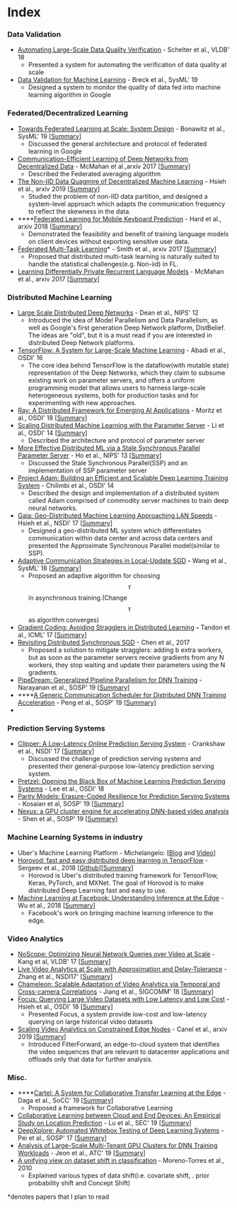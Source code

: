 # Index

### Data Validation

* [Automating Large-Scale Data Quality Verification](http://www.vldb.org/pvldb/vol11/p1781-schelter.pdf) - Schelter et al., VLDB' 18
  * Presented a system for automating the verification of data quality at scale
* [Data Validation for Machine Learning](https://www.sysml.cc/doc/2019/167.pdf) - Breck et al., SysML' 19
  * Designed a system to monitor the quality of data fed into machine learning algorithm in Google

### Federated/Decentralized Learning

* [Towards Federated Learning at Scale: System Design](https://arxiv.org/abs/1902.01046) - Bonawitz et al., SysML' 19 \[[Summary](https://xzhu0027.gitbook.io/blog/ml-system/towards-federated-learning-at-scale-system-design)\]
  * Discussed the general architecture and protocol of federated learning in Google
* [Communication-Efficient Learning of Deep Networks from Decentralized Data](https://arxiv.org/pdf/1602.05629.pdf) - McMahan et al.,arxiv 2017 \[[Summary](https://xzhu0027.gitbook.io/blog/ml-system/towards-federated-learning-at-scale-system-design)\]
  * Described the Federated averaging algorithm
* [The Non-IID Data Quagmire of Decentralized Machine Learning](https://arxiv.org/pdf/1910.00189.pdf) - Hsieh et al., arxiv 2019 \[[Summary](https://xzhu0027.gitbook.io/blog/ml-system/learning-from-non-iid-data)\]
  * Studied the problem of non-IID data partition, and designed a system-level approach which adapts the communication frequency to reflect the skewness in the data.  
* \*\*\*\*[Federated Learning for Mobile Keyboard Prediction](https://arxiv.org/abs/1811.03604) - Hard et al., arxiv 2018 \[[Summary](https://xzhu0027.gitbook.io/blog/ml-system/towards-federated-learning-at-scale-system-design)\]
  * Demonstrated the feasibility and benefit of training language models on client devices without exporting sensitive user data.
* [Federated Multi-Task Learning](https://arxiv.org/abs/1705.10467)\* - Smith et al., arxiv 2017 \[[Summary](https://xzhu0027.gitbook.io/blog/ml-system/misc#cartel-a-system-for-collaborative-transfer-learning-at-the-edge-daga-et-al-2019)\]
  * Proposed that distributed multi-task learning is naturally suited to handle the statistical challenges\(e.g. Non-iid\) in FL.
* [Learning Differentially Private Recurrent Language Models](https://arxiv.org/abs/1710.06963) - McMahan et al., arxiv 2017 \[[Summary](https://xzhu0027.gitbook.io/blog/machine-learning/dl-fl-with-differential-privacy)\]

### Distributed Machine Learning

* [Large Scale Distributed Deep Networks](https://papers.nips.cc/paper/4687-large-scale-distributed-deep-networks) - Dean et al., NIPS' 12
  * Introduced the idea of Model Parallelism and Data Parallelism, as well as Google's first generation Deep Network platform, DistBelief. The ideas are "old", but it is a must read if you are interested in distributed Deep Network platforms. 
* [TensorFlow: A System for Large-Scale Machine Learning](http://download.tensorflow.org/paper/whitepaper2015.pdf) - Abadi et al., OSDI' 16
  * The core idea behind TensorFlow is the dataflow\(with mutable state\) representation of the Deep Networks, which they claim to subsume existing work on parameter servers, and offers a uniform programming model that allows users to harness large-scale heterogeneous systems, both for production tasks and for experimenting with new approaches.
* [Ray: A Distributed Framework for Emerging AI Applications](https://www.usenix.org/system/files/osdi18-moritz.pdf) - Moritz et al., OSDI' 18 \[[Summary](https://xzhu0027.gitbook.io/blog/ml-system/ray-a-distributed-framework-for-emerging-ai-applications)\] 
* [Scaling Distributed Machine Learning with the Parameter Server](http://www.cs.cmu.edu/~muli/file/parameter_server_osdi14.pdf) - Li et al., OSDI' 14 \[[Summary](https://xzhu0027.gitbook.io/blog/ml-system/parameter-servers)\]
  * Described the architecture and protocol of parameter server
* [More Effective Distributed ML via a Stale Synchronous Parallel Parameter Server](http://www.cs.cmu.edu/~seunghak/SSPTable_NIPS2013.pdf) - Ho et al., NIPS' 13 \[[Summary](https://xzhu0027.gitbook.io/blog/ml-system/parameter-servers)\]
  * Discussed the Stale Synchronous Parallel\(SSP\) and an implementation of SSP parameter server
* [Project Adam: Building an Efficient and Scalable Deep Learning Training System](https://www.usenix.org/node/186213) - Chilimbi et al., OSDI' 14
  * Described the design and implementation of a distributed system called Adam comprised of commodity server machines to train deep neural networks.
* [Gaia: Geo-Distributed Machine Learning Approaching LAN Speeds](https://www.usenix.org/system/files/conference/nsdi17/nsdi17-hsieh.pdf) - Hsieh et al., NSDI' 17 \[[Summary](https://xzhu0027.gitbook.io/blog/ml-system/parameter-servers)\]
  * Designed a geo-distributed ML system which differentiates communication within data center and across data centers and presented the Approximate Synchronous Parallel model\(similar to SSP\).
* [Adaptive Communication Strategies in Local-Update SGD](https://arxiv.org/pdf/1810.08313.pdf) **-** Wang et al., SysML' 18 \[[Summary](https://xzhu0027.gitbook.io/blog/ml-system/misc#adaptive-communication-strategies-in-local-update-sgd-wang-et-al-2018)\]
  * Proposed an adaptive algorithm for choosing $$\tau$$ in asynchronous training.\(Change $$\tau $$ as algorithm converges\)
* [Gradient Coding: Avoiding Stragglers in Distributed Learning](http://proceedings.mlr.press/v70/tandon17a.html)  **-** Tandon et al., ICML' 17 \[[Summary](https://xzhu0027.gitbook.io/blog/ml-system/misc#gradient-coding-avoiding-stragglers-in-distributed-learning-tandon-et-al-2017)\]
* [Revisiting Distributed Synchronous SGD](https://arxiv.org/pdf/1604.00981.pdf) - Chen et al., 2017 
  * Proposed a solution to mitigate stragglers: adding b extra workers, but as soon as the parameter servers receive gradients from any N workers, they stop waiting and update their parameters using the N gradients.
* [PipeDream: Generalized Pipeline Parallelism for DNN Training](https://cs.stanford.edu/~matei/papers/2019/sosp_pipedream.pdf) - Narayanan et al., SOSP' 19 \[[Summary](https://xzhu0027.gitbook.io/blog/ml-system/sys-ml-index/pipedream-generalized-pipeline-parallelism-for-dnn-training)\]
* \*\*\*\*[A Generic Communication Scheduler for Distributed DNN Training Acceleration](https://dl.acm.org/authorize?N695016) - Peng et al., SOSP' 19 \[[Summary](https://xzhu0027.gitbook.io/blog/ml-system/sys-ml-index/prediction-serving#nexus-a-gpu-cluster-engine-for-accelerating-dnn-based-video-analysis)\]
* 
### Prediction Serving Systems

* [Clipper: A Low-Latency Online Prediction Serving System](https://www.usenix.org/system/files/conference/nsdi17/nsdi17-crankshaw.pdf) - Crankshaw et al., NSDI' 17 \[[Summary](https://xzhu0027.gitbook.io/blog/ml-system/prediction-serving)\]
  * Discussed the challenge of prediction serving systems and presented their general-purpose low-latency prediction serving system.
* [Pretzel: Opening the Black Box of Machine Learning Prediction Serving Systems](https://www.usenix.org/system/files/osdi18-lee.pdf) - Lee et al., OSDI' 18
* [Parity Models: Erasure-Coded Resilience for Prediction Serving Systems](http://delivery.acm.org/10.1145/3360000/3359654/p30-kosaian.pdf?ip=35.3.50.157&id=3359654&acc=OPENTOC&key=93447E3B54F7D979%2E0A17827594E6F2C8%2E4D4702B0C3E38B35%2EC42B82B87617960C&__acm__=1572846710_212460fc2118b4ddbb56646253af114b) - Kosaian et al, SOSP' 19 \[[Summary](https://xzhu0027.gitbook.io/blog/ml-system/prediction-serving)\]
* [Nexus: a GPU cluster engine for accelerating DNN-based video analysis](https://dl.acm.org/doi/10.1145/3341301.3359658) - Shen et al., SOSP' 19 \[[Summary](https://xzhu0027.gitbook.io/blog/ml-system/sys-ml-index/prediction-serving#nexus-a-gpu-cluster-engine-for-accelerating-dnn-based-video-analysis)\]

### Machine Learning Systems in industry

* Uber's Machine Learning Platform - Michelangelo: \[[Blog](https://eng.uber.com/michelangelo/) and [Video](https://www.youtube.com/watch?v=iCpp5mqTeXE)\]
* [Horovod: fast and easy distributed deep learning in TensorFlow](https://arxiv.org/pdf/1802.05799) - Sergeev et al., 2018 \[[Github](https://github.com/horovod/horovod)\]\[[Summary](https://xzhu0027.gitbook.io/blog/ml-system/parameter-servers#parameter-server-vs-allreduce)\]
  * Horovod is Uber's distributed training framework for TensorFlow, Keras, PyTorch, and MXNet. The goal of Horovod is to make distributed Deep Learning fast and easy to use.
* [Machine Learning at Facebook: Understanding Inference at the Edge](https://research.fb.com/wp-content/uploads/2018/12/Machine-Learning-at-Facebook-Understanding-Inference-at-the-Edge.pdf) - Wu et al., 2018 \[[Summary](https://xzhu0027.gitbook.io/blog/ml-system/misc#machine-learning-at-facebook-understanding-inference-at-the-edge-wu-et-al-2018)\]
  * Facebook's work on bringing machine learning inference to the edge. 

### Video Analytics

* [NoScope: Optimizing Neural Network Queries over Video at Scale](http://www.vldb.org/pvldb/vol10/p1586-kang.pdf) - Kang et al, VLDB' 17 \[[Summary](https://xzhu0027.gitbook.io/blog/video-analytics/untitled/noscope-optimizing-neural-network-queriesover-video-at-scale)\]
* [Live Video Analytics at Scale with Approximation and Delay-Tolerance](https://www.usenix.org/system/files/conference/nsdi17/nsdi17-zhang.pdf) - Zhang et al., NSDI17' \[[Summary](https://www.usenix.org/system/files/conference/nsdi17/nsdi17-zhang.pdf)\]
* [Chameleon: Scalable Adaptation of Video Analytics via Temporal and Cross-camera Correlations](https://people.cs.uchicago.edu/~junchenj/docs/Chameleon_SIGCOMM_CameraReady_faceblurred.pdf) - Jiang et al., SIGCOMM' 18 \[[Summary](https://xzhu0027.gitbook.io/blog/video-analytics/untitled/chameleon-scalable-adaptation-of-video-analytics)\]
* [Focus: Querying Large Video Datasets with Low Latency and Low Cost](https://www.usenix.org/system/files/osdi18-hsieh.pdf) - Hsieh et al., OSDI' 18 \[[Summary](https://xzhu0027.gitbook.io/blog/ml-system/focus-querying-large-video-datasetswith-low-latency-and-low-cost)\]
  * Presented Focus, a system provide low-cost and low-latency querying on large historical video datasets 
* [Scaling Video Analytics on Constrained Edge Nodes](https://arxiv.org/abs/1905.13536) - Canel et al., arxiv 2019 \[[Summary](https://xzhu0027.gitbook.io/blog/ml-system/untitled)\]
  * Introduced FilterForward, an edge-to-cloud system that identifies the video sequences that are relevant to datacenter applications and offloads only that data for further analysis. 

### Misc.

* \*\*\*\*[Cartel: A System for Collaborative Transfer Learning at the Edge](https://dl.acm.org/citation.cfm?id=3362708) - Daga et al., SoCC' 19 \[[Summary](https://xzhu0027.gitbook.io/blog/ml-system/misc#cartel-a-system-for-collaborative-transfer-learning-at-the-edge-daga-et-al-2019)\]
  * Proposed a framework for Collaborative Learning
* [Collaborative Learning between Cloud and End Devices: An Empirical Study on Location Prediction](https://www.microsoft.com/en-us/research/uploads/prod/2019/08/sec19colla.pdf) - Lu et al., SEC' 19 \[[Summary](https://xzhu0027.gitbook.io/blog/ml-system/misc#collaborative-learning-between-cloud-and-end-devices-an-empirical-study-on-location-prediction-lu-et-al-2019)\]
* [DeepXplore: Automated Whitebox Testing of Deep Learning Systems](http://www.cs.columbia.edu/~junfeng/papers/deepxplore-sosp17.pdf) - Pei et al., SOSP' 17 \[[Summary](https://xzhu0027.gitbook.io/blog/ml-system/sys-ml-index/deepxplore-automated-whitebox-testingof-deep-learning-systems)\]
* [Analysis of Large-Scale Multi-Tenant GPU Clusters for DNN Training Workloads](https://www.usenix.org/conference/atc19/presentation/jeon) - Jeon et al., ATC' 19 \[[Summary](https://xzhu0027.gitbook.io/blog/ml-system/sys-ml-index/misc-1#analysis-of-large-scale-multi-tenant-gpu-clusters-for-dnn-training-workloads)\]
* [A unifying view on dataset shift in classification](https://rtg.cis.upenn.edu/cis700-2019/papers/dataset-shift/dataset-shift-terminology.pdf) - Moreno-Torres et al., 2010 
  * Explained various types of data shift\(i.e. covariate shift, . prior probability shift and Concept Shift\) 

\*denotes papers that I plan to read



